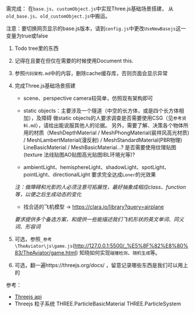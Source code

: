 需完成：
在`base.js`、`customObject.js`中实现Three.js基础场景搭建，
从`old_base.js`、`old_customObject.js`中搬运。

注意：要切换网页显示的base.js版本，请到`config.js`中更改`UseNewBasejs`这一变量为true或false

1. Todo tree里的东西
2. 记得在且要在但仅在需要的时候使用Document this.
3. 参照`代码架构.md`中的内容，删除cache缓存库，否则页面会显示异常
4. 完成Three.js基础场景搭建
    - scene、perspective camera较简单，仿照现有架构即可

    - static objects：主要涉及一个隧道（中空的长方体，或是四个长方体相加），及障碍
      做static objects的人要求调查是否需要使用CSG（见`参考资料.md`），请给出能说服其他人的论据。
      另外，需要了解、决策各个物体所用的材质（MeshDepthMaterial / MeshPhongMaterial(裴祥风高光材质) / MeshLambertMaterial(漫反射) / MeshStandardMaterial(PBR物理) LineBasicMaterial  / MeshBasicMaterial...?
      是否需要使用纹理贴图(texture 法线贴图AO贴图高光贴图IBL环境光等)?
    - ambientLight、hemisphereLight、shadowLight、spotLight、pointLight、directionalLight
      要求完全达成`Loner`的光效果 

    *注：做障碍和光影的人必须注意可拓展性，最好抽象成相应class、function等，以便之后生成动态的变化*

    - 找合适的飞机模型 -> https://clara.io/library?query=airplane 

    *要求提供多个备选方案，和提供一些能描述我们飞机形状的英文单词、同义词、形容词*
5. 可选，参照`_参考\TheAviator\js\game.js`(http://127.0.0.1:5500/_%E5%8F%82%E8%80%83/TheAviator/game.html) 知晓如何实现`碰撞检测`、`随机生成`等。
6. 可选，翻一遍https://threejs.org/docs/ ，留意记录哪些东西是我们可以用上的

参考：
- [Threejs api](https://threejs.org/docs/#examples/en/math/convexhull/VertexNode)
- Threejs 粒子系统 THREE.ParticleBasicMaterial THREE.ParticleSystem